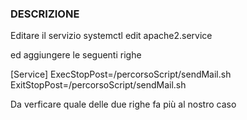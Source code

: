 ### DESCRIZIONE

Editare il servizio
systemctl edit apache2.service

ed aggiungere le seguenti righe

[Service]
ExecStopPost=/percorsoScript/sendMail.sh
ExitStopPost=/percorsoScript/sendMail.sh

Da verficare quale delle due righe fa più al nostro caso
